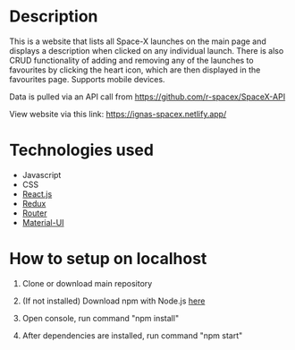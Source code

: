 # Description
This is a website that lists all Space-X launches on the main page and displays a description when clicked on any individual launch. There is also CRUD functionality of adding and removing any of the launches to favourites by clicking the heart icon, which are then displayed in the favourites page. Supports mobile devices.

Data is pulled via an API call from https://github.com/r-spacex/SpaceX-API

View website via this link: https://ignas-spacex.netlify.app/

# Technologies used

* Javascript
* CSS
* [React.js](https://reactjs.org/)
* [Redux](https://react-redux.js.org/)
* [Router](https://reactrouter.com/)
* [Material-UI](https://material-ui.com/)


# How to setup on localhost

1. Clone or download main repository

2. (If not installed) Download npm with Node.js [here](https://www.npmjs.com/get-npm)

3. Open console, run command "npm install"

4. After dependencies are installed, run command "npm start"
